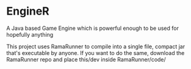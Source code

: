 # EngineR
A Java based Game Engine which is powerful enough to be used for hopefully anything

This project uses RamaRunner to compile into a single file, compact jar that's executable by anyone. If you want to do the same, download the RamaRunner repo and place this/dev inside RamaRunner/code/
